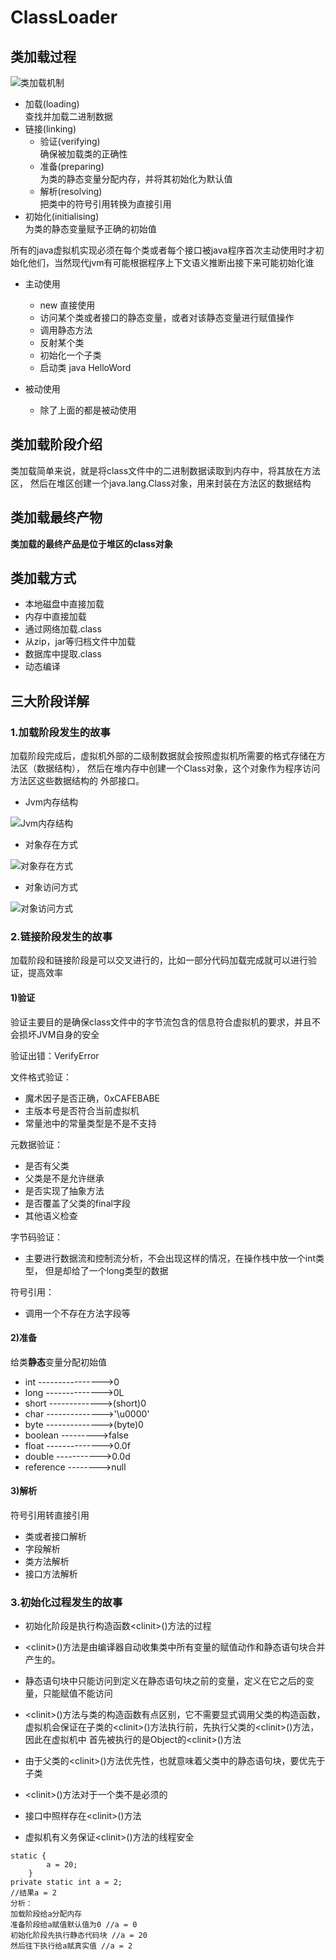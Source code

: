 # ClassLoader

## 类加载过程

![类加载机制](src/main/resources/pic/class_loader_01.png "类加载机制")

* 加载(loading)  
    查找并加载二进制数据
* 链接(linking)  
    * 验证(verifying)  
        确保被加载类的正确性
    * 准备(preparing)  
        为类的静态变量分配内存，并将其初始化为默认值
    * 解析(resolving)  
        把类中的符号引用转换为直接引用
* 初始化(initialising)  
    为类的静态变量赋予正确的初始值
    
所有的java虚拟机实现必须在每个类或者每个接口被java程序首次主动使用时才初始化他们，当然现代jvm有可能根据程序上下文语义推断出接下来可能初始化谁

* 主动使用

    * new 直接使用
    * 访问某个类或者接口的静态变量，或者对该静态变量进行赋值操作
    * 调用静态方法
    * 反射某个类
    * 初始化一个子类
    * 启动类 java HelloWord

* 被动使用

    * 除了上面的都是被动使用

## 类加载阶段介绍

类加载简单来说，就是将class文件中的二进制数据读取到内存中，将其放在方法区，
然后在堆区创建一个java.lang.Class对象，用来封装在方法区的数据结构

## 类加载最终产物

**类加载的最终产品是位于堆区的class对象**

## 类加载方式

* 本地磁盘中直接加载
* 内存中直接加载
* 通过网络加载.class
* 从zip，jar等归档文件中加载
* 数据库中提取.class
* 动态编译

## 三大阶段详解

### 1.加载阶段发生的故事

加载阶段完成后，虚拟机外部的二级制数据就会按照虚拟机所需要的格式存储在方法区（数据结构），
然后在堆内存中创建一个Class对象，这个对象作为程序访问方法区这些数据结构的
外部接口。

* Jvm内存结构

![Jvm内存结构](src/main/resources/pic/class_loader_04.png "Jvm内存结构")

* 对象存在方式

![对象存在方式](src/main/resources/pic/class_loader_02.png "对象存在方式")

* 对象访问方式

![对象访问方式](src/main/resources/pic/class_loader_03.png "对象访问方式")

### 2.链接阶段发生的故事

加载阶段和链接阶段是可以交叉进行的，比如一部分代码加载完成就可以进行验证，提高效率

#### 1)验证

验证主要目的是确保class文件中的字节流包含的信息符合虚拟机的要求，并且不会损坏JVM自身的安全

验证出错：VerifyError

文件格式验证：
* 魔术因子是否正确，0xCAFEBABE
* 主版本号是否符合当前虚拟机
* 常量池中的常量类型是不是不支持 

元数据验证：
* 是否有父类
* 父类是不是允许继承
* 是否实现了抽象方法
* 是否覆盖了父类的final字段
* 其他语义检查

字节码验证：
* 主要进行数据流和控制流分析，不会出现这样的情况，在操作栈中放一个int类型，
但是却给了一个long类型的数据

符号引用：
* 调用一个不存在方法字段等

#### 2)准备

给类**静态**变量分配初始值
* int               ---------------->0  
* long              -------------->0L  
* short             ------------->(short)0  
* char              -------------->'\u0000'  
* byte              -------------->(byte)0  
* boolean           --------->false  
* float             -------------->0.0f  
* double            ----------->0.0d  
* reference         -------->null  

#### 3)解析

符号引用转直接引用

* 类或者接口解析
* 字段解析
* 类方法解析
* 接口方法解析

### 3.初始化过程发生的故事

* 初始化阶段是执行构造函数\<clinit>()方法的过程

* \<clinit>()方法是由编译器自动收集类中所有变量的赋值动作和静态语句块合并产生的。

* 静态语句块中只能访问到定义在静态语句块之前的变量，定义在它之后的变量，只能赋值不能访问

* \<clinit>()方法与类的构造函数有点区别，它不需要显式调用父类的构造函数，
虚拟机会保证在子类的\<clinit>()方法执行前，先执行父类的\<clinit>()方法，因此在虚拟机中
首先被执行的是Object的\<clinit>()方法

* 由于父类的\<clinit>()方法优先性，也就意味着父类中的静态语句块，要优先于子类

* \<clinit>()方法对于一个类不是必须的

* 接口中照样存在\<clinit>()方法

* 虚拟机有义务保证\<clinit>()方法的线程安全
~~~
static {
        a = 20;
    }
private static int a = 2;
//结果a = 2
分析：
加载阶段给a分配内存
准备阶段给a赋值默认值为0 //a = 0
初始化阶段先执行静态代码块 //a = 20
然后往下执行给a赋真实值 //a = 2
~~~








    


